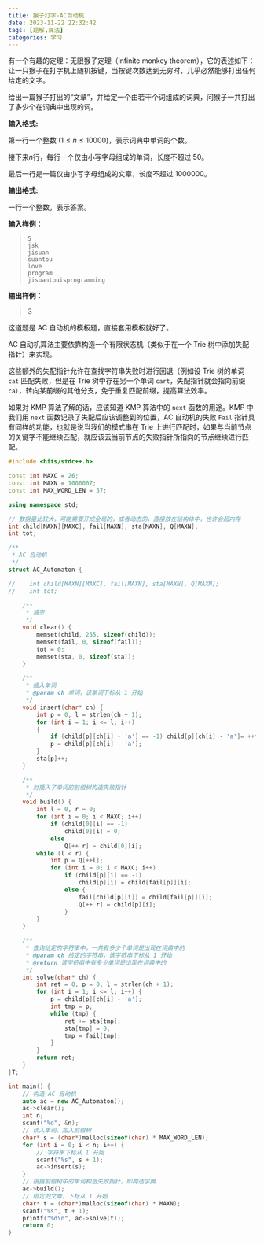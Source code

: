 ```yaml
---
title: 猴子打字-AC自动机
date: 2023-11-22 22:32:42
tags: [题解,算法]
categories: 学习
---
```


有一个有趣的定理：无限猴子定理（infinite monkey theorem），它的表述如下：让一只猴子在打字机上随机按键，当按键次数达到无穷时，几乎必然能够打出任何给定的文字。

给出一篇猴子打出的“文章”，并给定一个由若干个词组成的词典，问猴子一共打出了多少个在词典中出现的词。

<!--more-->

**输入格式:**

第一行一个整数 $(1≤n≤10000)$，表示词典中单词的个数。

接下来$n$行，每行一个仅由小写字母组成的单词，长度不超过 $50$。

最后一行是一篇仅由小写字母组成的文章，长度不超过 $1000000$。

**输出格式:**

一行一个整数，表示答案。

**输入样例：**

> ```
> 5
> jsk
> jisuan
> suantou
> love
> program
> jisuantouisprogramming
> ```

**输出样例：**

> 3



这道题是 AC 自动机的模板题，直接套用模板就好了。

AC 自动机算法主要依靠构造一个有限状态机（类似于在一个 Trie 树中添加失配指针）来实现。

这些额外的失配指针允许在查找字符串失败时进行回退（例如设 Trie 树的单词 `cat` 匹配失败，但是在 Trie 树中存在另一个单词 `cart`，失配指针就会指向前缀 `ca`），转向某前缀的其他分支，免于重复匹配前缀，提高算法效率。

如果对 KMP 算法了解的话，应该知道 KMP 算法中的 `next` 函数的用途。KMP 中我们用 `next` 函数记录了失配后应该调整到的位置，AC 自动机的失败 `Fail` 指针具有同样的功能，也就是说当我们的模式串在 Trie 上进行匹配时，如果与当前节点的关键字不能继续匹配，就应该去当前节点的失败指针所指向的节点继续进行匹配。

```cpp
#include <bits/stdc++.h>

const int MAXC = 26;
const int MAXN = 1000007;
const int MAX_WORD_LEN = 57;

using namespace std;

// 数据量比较大，可能需要开成全局的，或者动态的，直接放在结构体中，也许会超内存
int child[MAXN][MAXC], fail[MAXN], sta[MAXN], Q[MAXN];
int tot;

/**
 * AC 自动机
 */
struct AC_Automaton {

//    int child[MAXN][MAXC], fail[MAXN], sta[MAXN], Q[MAXN];
//    int tot;

    /**
     * 清空
     */
    void clear() {
        memset(child, 255, sizeof(child));
        memset(fail, 0, sizeof(fail));
        tot = 0;
        memset(sta, 0, sizeof(sta));
    }

    /**
     * 插入单词
     * @param ch 单词，该单词下标从 1 开始
     */
    void insert(char* ch) {
        int p = 0, l = strlen(ch + 1);
        for (int i = 1; i <= l; i++)
        {
            if (child[p][ch[i] - 'a'] == -1) child[p][ch[i] - 'a']= ++tot;
            p = child[p][ch[i] - 'a'];
        }
        sta[p]++;
    }

    /**
     * 对插入了单词的前缀树构造失败指针
     */
    void build() {
        int l = 0, r = 0;
        for (int i = 0; i < MAXC; i++)
            if (child[0][i] == -1)
                child[0][i] = 0;
            else
                Q[++ r] = child[0][i];
        while (l < r) {
            int p = Q[++l];
            for (int i = 0; i < MAXC; i++)
                if (child[p][i] == -1)
                    child[p][i] = child[fail[p]][i];
                else {
                    fail[child[p][i]] = child[fail[p]][i];
                    Q[++ r] = child[p][i];
                }
        }
    }

    /**
     * 查询给定的字符串中，一共有多少个单词是出现在词典中的
     * @param ch 给定的字符串，该字符串下标从 1 开始
     * @return 该字符串中有多少单词是出现在词典中的
     */
    int solve(char* ch) {
        int ret = 0, p = 0, l = strlen(ch + 1);
        for (int i = 1; i <= l; i++) {
            p = child[p][ch[i] - 'a'];
            int tmp = p;
            while (tmp) {
                ret += sta[tmp];
                sta[tmp] = 0;
                tmp = fail[tmp];
            }
        }
        return ret;
    }
}T;

int main() {
    // 构造 AC 自动机
    auto ac = new AC_Automaton();
    ac->clear();
    int n;
    scanf("%d", &n);
    // 读入单词，加入前缀树
    char* s = (char*)malloc(sizeof(char) * MAX_WORD_LEN);
    for (int i = 0; i < n; i++) {
        // 字符串下标从 1 开始
        scanf("%s", s + 1);
        ac->insert(s);
    }
    // 根据前缀树中的单词构造失败指针，即构造字典
    ac->build();
    // 给定的文章，下标从 1 开始
    char* t = (char*)malloc(sizeof(char) * MAXN);
    scanf("%s", t + 1);
    printf("%d\n", ac->solve(t));
    return 0;
}
```
